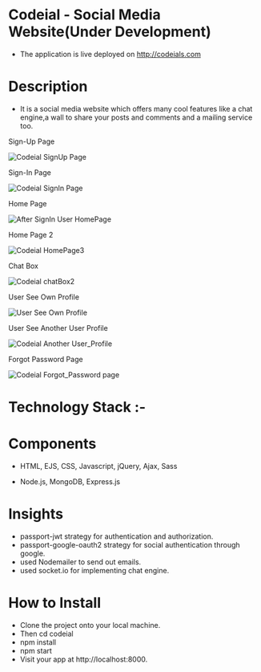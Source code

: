 # Codeial - Social Media Website(Under Development)

* The application is live deployed on http://codeials.com

# Description

* It is a social media website which offers many cool features like a chat engine,a wall to share your posts and comments and a mailing service too.

Sign-Up Page

![Codeial SignUp Page](https://user-images.githubusercontent.com/103394954/179397795-2e3ea21f-5dd3-4015-8db6-17e29a1d7715.png)

Sign-In Page

![Codeial SignIn Page](https://user-images.githubusercontent.com/103394954/179397852-3ca21a01-9e25-419c-a12b-3f2e82109125.png)

Home Page

![After SignIn User HomePage](https://user-images.githubusercontent.com/103394954/179397913-fa486a08-f219-4f6d-b51e-a73dd9cc085d.png)

Home Page 2

![Codeial HomePage3](https://user-images.githubusercontent.com/103394954/179398674-c21be319-c78e-477f-9a64-18fd36864e1f.png)

Chat Box

![Codeial chatBox2](https://user-images.githubusercontent.com/103394954/179398714-3131f4fb-b310-47fa-ab81-b15b8f978591.png)

User See Own Profile 

![User See Own Profile](https://user-images.githubusercontent.com/103394954/179398771-3e03a6b1-7c22-41a8-b88c-67ba4837ac3a.png)

User See Another User Profile

![Codeial Another User_Profile](https://user-images.githubusercontent.com/103394954/179398846-93a070c0-3347-4570-aea8-543543e5ee50.png)

Forgot Password Page

![Codeial Forgot_Password page](https://user-images.githubusercontent.com/103394954/179398864-86b6a6fe-4cbb-4a50-b841-f6e75cbf0a01.png)

# Technology Stack :-

# Components

* HTML, EJS, CSS, Javascript, jQuery, Ajax, Sass

* Node.js, MongoDB, Express.js

# Insights

* passport-jwt strategy for authentication and authorization.
* passport-google-oauth2 strategy for social authentication through google.
* used Nodemailer to send out emails.
* used socket.io for implementing chat engine.

# How to Install 

* Clone the project onto your local machine.
* Then cd codeial
* npm install
* npm start
* Visit your app at http://localhost:8000.
